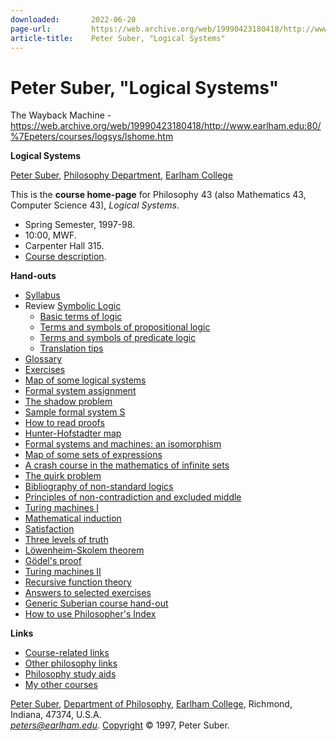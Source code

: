 ```yaml
---
downloaded:       2022-06-20
page-url:         https://web.archive.org/web/19990423180418/http://www.earlham.edu/~peters/courses/logsys/lshome.htm
article-title:    Peter Suber, "Logical Systems"
---
```

# Peter Suber, "Logical Systems"
The Wayback Machine - https://web.archive.org/web/19990423180418/http://www.earlham.edu:80/%7Epeters/courses/logsys/lshome.htm

**Logical Systems**

[Peter Suber][1], [Philosophy Department][2], [Earlham College][3]

This is the **course home-page** for Philosophy 43 (also Mathematics 43, Computer Science 43), *Logical Systems*.

-   Spring Semester, 1997-98.
-   10:00, MWF.
-   Carpenter Hall 315.
-   [Course description][4].

**Hand-outs**

-   [Syllabus][5]
-   Review [Symbolic Logic][6]
    -   [Basic terms of logic][7]
    -   [Terms and symbols of propositional logic][8]
    -   [Terms and symbols of predicate logic][9]
    -   [Translation tips][10]
-   [Glossary][11]
-   [Exercises][12]
-   [Map of some logical systems][13]
-   [Formal system assignment][14]
-   [The shadow problem][15]
-   [Sample formal system S][16]
-   [How to read proofs][17]
-   [Hunter-Hofstadter map][18]
-   [Formal systems and machines: an isomorphism][19]
-   [Map of some sets of expressions][20]
-   [A crash course in the mathematics of infinite sets][21]
-   [The quirk problem][22]
-   [Bibliography of non-standard logics][23]
-   [Principles of non-contradiction and excluded middle][24]
-   [Turing machines I][25]
-   [Mathematical induction][26]
-   [Satisfaction][27]
-   [Three levels of truth][28]
-   [Löwenheim-Skolem theorem][29]
-   [Gödel's proof][30]
-   [Turing machines II][31]
-   [Recursive function theory][32]
-   [Answers to selected exercises][33]
-   [Generic Suberian course hand-out][34]
-   [How to use Philosopher's Index][35]

**Links**

-   [Course-related links][36]
-   [Other philosophy links][37]
-   [Philosophy study aids][38]
-   [My other courses][39]

[][40] [Peter Suber][41], [Department of Philosophy][42], [Earlham College][43], Richmond, Indiana, 47374, U.S.A.  
[*peters@earlham.edu*][44]. [Copyright][45] © 1997, Peter Suber.

[1]: https://web.archive.org/web/19990423180418/http://www.earlham.edu/~peters/hometoc.htm
[2]: https://web.archive.org/web/19990423180418/http://www.earlham.edu/~phil/index.htm
[3]: https://web.archive.org/web/19990423180418/http://www.earlham.edu/
[4]: https://web.archive.org/web/19990423180418/http://www.earlham.edu/~phil/catalog.htm#philo43
[5]: https://web.archive.org/web/19990423180418/http://www.earlham.edu/~peters/courses/logsys/syl-ls.htm
[6]: https://web.archive.org/web/19990423180418/http://www.earlham.edu/~peters/courses/log/loghome.htm
[7]: https://web.archive.org/web/19990423180418/http://www.earlham.edu/~peters/courses/log/terms1.htm
[8]: https://web.archive.org/web/19990423180418/http://www.earlham.edu/~peters/courses/log/terms2.htm
[9]: https://web.archive.org/web/19990423180418/http://www.earlham.edu/~peters/courses/log/terms3.htm
[10]: https://web.archive.org/web/19990423180418/http://www.earlham.edu/~peters/courses/log/transtip.htm
[11]: https://web.archive.org/web/19990423180418/http://www.earlham.edu/~peters/courses/logsys/glossary.htm
[12]: https://web.archive.org/web/19990423180418/http://www.earlham.edu/~peters/courses/logsys/exercise.htm
[13]: https://web.archive.org/web/19990423180418/http://www.earlham.edu/~peters/courses/logsys/map.htm
[14]: https://web.archive.org/web/19990423180418/http://www.earlham.edu/~peters/courses/logsys/sys-asst.htm
[15]: https://web.archive.org/web/19990423180418/http://www.earlham.edu/~peters/courses/logsys/shadow.htm
[16]: https://web.archive.org/web/19990423180418/http://www.earlham.edu/~peters/courses/logsys/sys-xmpl.htm
[17]: https://web.archive.org/web/19990423180418/http://www.earlham.edu/~peters/courses/logsys/howread.htm
[18]: https://web.archive.org/web/19990423180418/http://www.earlham.edu/~peters/courses/logsys/hunthof.htm
[19]: https://web.archive.org/web/19990423180418/http://www.earlham.edu/~peters/courses/logsys/machines.htm
[20]: https://web.archive.org/web/19990423180418/http://www.earlham.edu/~peters/courses/logsys/map2.htm
[21]: https://web.archive.org/web/19990423180418/http://www.earlham.edu/~peters/writing/infapp.htm
[22]: https://web.archive.org/web/19990423180418/http://www.earlham.edu/~peters/courses/logsys/quirk.htm
[23]: https://web.archive.org/web/19990423180418/http://www.earlham.edu/~peters/courses/logsys/nonstbib.htm
[24]: https://web.archive.org/web/19990423180418/http://www.earlham.edu/~peters/courses/logsys/pnc-pem.htm
[25]: https://web.archive.org/web/19990423180418/http://www.earlham.edu/~peters/courses/logsys/turing.htm
[26]: https://web.archive.org/web/19990423180418/http://www.earlham.edu/~peters/courses/logsys/math-ind.htm
[27]: https://web.archive.org/web/19990423180418/http://www.earlham.edu/~peters/courses/logsys/satisfac.htm
[28]: https://web.archive.org/web/19990423180418/http://www.earlham.edu/~peters/courses/logsys/3levels.htm
[29]: https://web.archive.org/web/19990423180418/http://www.earlham.edu/~peters/courses/logsys/low-skol.htm
[30]: https://web.archive.org/web/19990423180418/http://www.earlham.edu/~peters/courses/logsys/g-proof.htm
[31]: https://web.archive.org/web/19990423180418/http://www.earlham.edu/~peters/courses/logsys/turing2.htm
[32]: https://web.archive.org/web/19990423180418/http://www.earlham.edu/~peters/courses/logsys/recursiv.htm
[33]: https://web.archive.org/web/19990423180418/http://www.earlham.edu/~peters/courses/logsys/answers.htm
[34]: https://web.archive.org/web/19990423180418/http://www.earlham.edu/~peters/courses/generic.htm
[35]: https://web.archive.org/web/19990423180418/http://www.earlham.edu/~peters/courses/philindx.htm
[36]: https://web.archive.org/web/19990423180418/http://www.earlham.edu/~peters/courses/logsys/lslinks.htm
[37]: https://web.archive.org/web/19990423180418/http://www.earlham.edu/~peters/philinks.htm
[38]: https://web.archive.org/web/19990423180418/http://www.earlham.edu/~phil/index.htm#studyaids
[39]: https://web.archive.org/web/19990423180418/http://www.earlham.edu/~peters/courses.htm
[40]: https://web.archive.org/web/19990423180418/http://www.eff.org/blueribbon.html
[41]: https://web.archive.org/web/19990423180418/http://www.earlham.edu/~peters/hometoc.htm
[42]: https://web.archive.org/web/19990423180418/http://www.earlham.edu/~phil/index.htm
[43]: https://web.archive.org/web/19990423180418/http://www.earlham.edu/
[44]: https://web.archive.org/web/19990423180418/mailto:peters@earlham.edu
[45]: https://web.archive.org/web/19990423180418/http://www.earlham.edu/~peters/copyrite.htm
